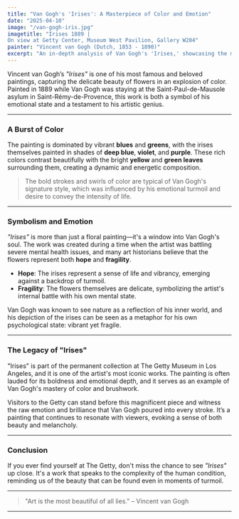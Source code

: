 ```yaml
---
title: "Van Gogh's 'Irises': A Masterpiece of Color and Emotion"
date: "2025-04-10"
image: "/van-gogh-iris.jpg"
imagetitle: "Irises 1889 | 
On view at Getty Center, Museum West Pavilion, Gallery W204"
painter: "Vincent van Gogh (Dutch, 1853 - 1890)"
excerpt: "An in-depth analysis of Van Gogh's 'Irises,' showcasing the masterpiece's emotional depth and vivid colors."
---
```


Vincent van Gogh’s *"Irises"* is one of his most famous and beloved paintings, capturing the delicate beauty of flowers in an explosion of color. Painted in 1889 while Van Gogh was staying at the Saint-Paul-de-Mausole asylum in Saint-Rémy-de-Provence, this work is both a symbol of his emotional state and a testament to his artistic genius.

---

### A Burst of Color

The painting is dominated by vibrant **blues** and **greens**, with the irises themselves painted in shades of **deep blue**, **violet**, and **purple**. These rich colors contrast beautifully with the bright **yellow** and **green leaves** surrounding them, creating a dynamic and energetic composition.

> The bold strokes and swirls of color are typical of Van Gogh's signature style, which was influenced by his emotional turmoil and desire to convey the intensity of life.

---

### Symbolism and Emotion

*"Irises"* is more than just a floral painting—it's a window into Van Gogh's soul. The work was created during a time when the artist was battling severe mental health issues, and many art historians believe that the flowers represent both **hope** and **fragility**.

- **Hope**: The irises represent a sense of life and vibrancy, emerging against a backdrop of turmoil.
- **Fragility**: The flowers themselves are delicate, symbolizing the artist's internal battle with his own mental state.

Van Gogh was known to see nature as a reflection of his inner world, and his depiction of the irises can be seen as a metaphor for his own psychological state: vibrant yet fragile.

---

### The Legacy of "Irises"

"Irises" is part of the permanent collection at The Getty Museum in Los Angeles, and it is one of the artist's most iconic works. The painting is often lauded for its boldness and emotional depth, and it serves as an example of Van Gogh's mastery of color and brushwork.

Visitors to the Getty can stand before this magnificent piece and witness the raw emotion and brilliance that Van Gogh poured into every stroke. It’s a painting that continues to resonate with viewers, evoking a sense of both beauty and melancholy.

---

### Conclusion

If you ever find yourself at The Getty, don't miss the chance to see *"Irises"* up close. It's a work that speaks to the complexity of the human condition, reminding us of the beauty that can be found even in moments of turmoil.

---

> "Art is the most beautiful of all lies." – Vincent van Gogh 

---